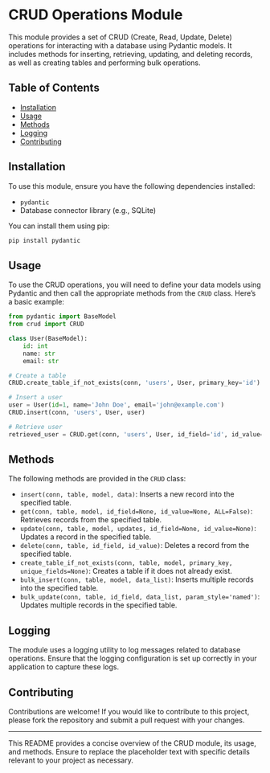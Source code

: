 # CRUD Operations Module

This module provides a set of CRUD (Create, Read, Update, Delete) operations for interacting with a database using Pydantic models. It includes methods for inserting, retrieving, updating, and deleting records, as well as creating tables and performing bulk operations.

## Table of Contents
- [Installation](#installation)
- [Usage](#usage)
- [Methods](#methods)
- [Logging](#logging)
- [Contributing](#contributing)

## Installation
To use this module, ensure you have the following dependencies installed:
- `pydantic`
- Database connector library (e.g., SQLite)

You can install them using pip:
```bash
pip install pydantic
```

## Usage
To use the CRUD operations, you will need to define your data models using Pydantic and then call the appropriate methods from the `CRUD` class. Here’s a basic example:

```python
from pydantic import BaseModel
from crud import CRUD

class User(BaseModel):
    id: int
    name: str
    email: str

# Create a table
CRUD.create_table_if_not_exists(conn, 'users', User, primary_key='id')

# Insert a user
user = User(id=1, name='John Doe', email='john@example.com')
CRUD.insert(conn, 'users', User, user)

# Retrieve user
retrieved_user = CRUD.get(conn, 'users', User, id_field='id', id_value=1)
```

## Methods
The following methods are provided in the `CRUD` class:

- `insert(conn, table, model, data)`: Inserts a new record into the specified table.
- `get(conn, table, model, id_field=None, id_value=None, ALL=False)`: Retrieves records from the specified table.
- `update(conn, table, model, updates, id_field=None, id_value=None)`: Updates a record in the specified table.
- `delete(conn, table, id_field, id_value)`: Deletes a record from the specified table.
- `create_table_if_not_exists(conn, table, model, primary_key, unique_fields=None)`: Creates a table if it does not already exist.
- `bulk_insert(conn, table, model, data_list)`: Inserts multiple records into the specified table.
- `bulk_update(conn, table, id_field, data_list, param_style='named')`: Updates multiple records in the specified table.

## Logging
The module uses a logging utility to log messages related to database operations. Ensure that the logging configuration is set up correctly in your application to capture these logs.

## Contributing
Contributions are welcome! If you would like to contribute to this project, please fork the repository and submit a pull request with your changes.

--- 

This README provides a concise overview of the CRUD module, its usage, and methods. Ensure to replace the placeholder text with specific details relevant to your project as necessary.